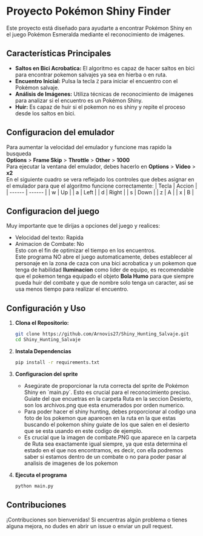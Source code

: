 # Proyecto Pokémon Shiny Finder

Este proyecto está diseñado para ayudarte a encontrar Pokémon Shiny en el juego Pokémon Esmeralda mediante el reconocimiento de imágenes.

## Características Principales

- **Saltos en Bici Acrobatica:** El algoritmo es capaz de hacer saltos en bici para encontrar pokemon salvajes ya sea en hierba o en ruta.
- **Encuentro Inicial:** Pulsa la tecla `Z` para iniciar el encuentro con el Pokémon salvaje.
- **Análisis de Imágenes:** Utiliza técnicas de reconocimiento de imágenes para analizar si el encuentro es un Pokémon Shiny.
- **Huir:** Es capaz de huir si el pokemon no es shiny y repite el proceso desde los saltos en bici.

## Configuracion del emulador  
Para aumentar la velocidad del emulador y funcione mas rapido la busqueda  
**Options** > **Frame Skip** > **Throttle** > **Other** > **1000**  
Para ejecutar la ventana del emulador, debes hacerlo en
**Options** > **Video** > **x2**    
En el siguiente cuadro se vera reflejado los controles que debes asignar en el emulador para que el algoritmo funcione correctamente:
| Tecla  | Accion |
| ------ | ------ |
|   w    |   Up   |
|   a    |  Left  |
|   d    |  Right |
|   s    |  Down  |
|   z    |    A   |
|   x    |    B   |

## Configuracion del juego  
Muy importante que te dirijas a opciones del juego y realices:  
- Velocidad del texto: Rapida  
- Animacion de Combate: No  
Esto con el fin de optimizar el tiempo en los encuentros.  
Este programa NO abre el juego automaticamente, debes establecer al personaje en la zona de caza con una bici acrobatica y un pokemon que tenga de habilidad **Iluminacion** como lider de equipo, es recomendable que el pokemon tenga equipado el objeto **Bola Humo** para que siempre pueda huir del combate y que de nombre solo tenga un caracter, asi se usa menos tiempo para realizar el encuentro.

## Configuración y Uso

1. **Clona el Repositorio:**
   ```bash
   git clone https://github.com/Arnovis27/Shiny_Hunting_Salvaje.git
   cd Shiny_Hunting_Salvaje

2. **Instala Dependencias**
    ```bash
    pip install -r requirements.txt 

3. **Configuracion del sprite**  
    - Asegúrate de proporcionar la ruta correcta del sprite de Pokémon Shiny en ´main.py´. Esto es crucial para el reconocimiento preciso.
    Guiate del que encuetras en la carpeta Ruta en la seccion Desierto, son los archivos.png que esta enumerados por orden numerico.
    - Para poder hacer el shiny hunting, debes proporcionar al codigo una foto de los pokemon que aparecen en la ruta en la que estas buscando el
    pokemon shiny guiate de los que salen en el desierto que se esta usando en este codigo de ejemplo.
    - Es crucial que la imagen de combate.PNG que aparece en la carpeta de Ruta sea exactamente igual siempre, ya que esta determina el estado
    en el que nos encontramos, es decir, con ella podremos saber si estamos dentro de un combate o no para poder pasar al analisis de imagenes de
    los pokemon

4. **Ejecuta el programa**
    ```bash
    python main.py

## Contribuciones  
¡Contribuciones son bienvenidas! Si encuentras algún problema o tienes alguna mejora, no dudes en abrir un issue o enviar un pull request.

